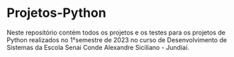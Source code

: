 # Projetos-Python

Neste repositório contém todos os projetos e os testes para os projetos de Python realizados no 1°semestre de 2023 no curso de Desenvolvimento de Sistemas da Escola Senai Conde Alexandre Siciliano - Jundiaí.
